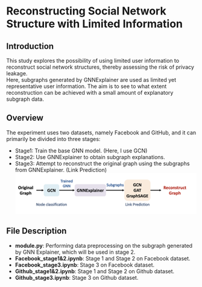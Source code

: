 # Reconstructing Social Network Structure with Limited Information

## Introduction
This study explores the possibility of using limited user information to reconstruct social
network structures, thereby assessing the risk of privacy leakage.  
Here, subgraphs generated by GNNExplainer are used as limited yet representative user information. The aim is to see to what extent reconstruction can be achieved with a small amount of explanatory subgraph data.

## Overview
The experiment uses two datasets, namely Facebook and GitHub, and it can primarily be divided into three stages:
- Stage1: Train the base GNN model. (Here, I use GCN)
- Stage2: Use GNNExplainer to obtain subgraph explanations.
- Stage3: Attempt to reconstruct the original graph using the subgraphs from GNNExplainer. (Link Prediction)
![overview](/plot/overview.png)

## File Description
- **module.py**: Performing data preprocessing on the subgraph generated by GNN Explainer, which will be used in stage 2.
- **Facebook_stage1&2.ipynb**: Stage 1 and Stage 2 on Facebook dataset.
- **Facebook_stage3.ipynb**: Stage 3 on Facebook dataset.
- **Github_stage1&2.ipynb**: Stage 1 and Stage 2 on Github dataset.
- **Github_stage3.ipynb**: Stage 3 on Github dataset.